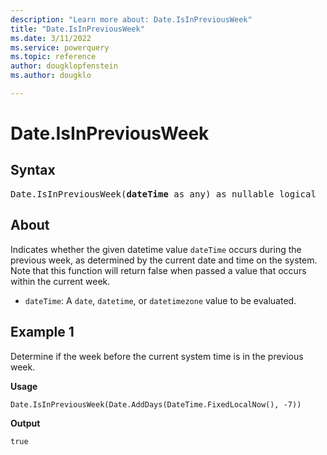 ```yaml
---
description: "Learn more about: Date.IsInPreviousWeek"
title: "Date.IsInPreviousWeek"
ms.date: 3/11/2022
ms.service: powerquery
ms.topic: reference
author: dougklopfenstein
ms.author: dougklo

---
```

# Date.IsInPreviousWeek

## Syntax

<pre>
Date.IsInPreviousWeek(<b>dateTime</b> as any) as nullable logical
</pre>

## About

Indicates whether the given datetime value `dateTime` occurs during the previous week, as determined by the current date and time on the system. Note that this function will return false when passed a value that occurs within the current week.

* `dateTime`: A `date`, `datetime`, or `datetimezone` value to be evaluated.

## Example 1

Determine if the week before the current system time is in the previous week.

**Usage**

```powerquery-m
Date.IsInPreviousWeek(Date.AddDays(DateTime.FixedLocalNow(), -7))
```

**Output**

`true`
